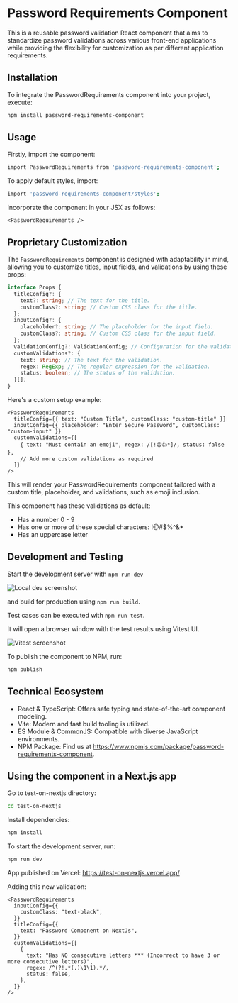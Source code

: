 # Password Requirements Component

This is a reusable password validation React component that aims to standardize password validations across various front-end applications while providing the flexibility for customization as per different application requirements.

## Installation

To integrate the PasswordRequirements component into your project, execute:

```bash
npm install password-requirements-component
```

## Usage

Firstly, import the component:

```bash
import PasswordRequirements from 'password-requirements-component';
```

To apply default styles, import:

```bash
import 'password-requirements-component/styles';
```

Incorporate the component in your JSX as follows:

```JSX
<PasswordRequirements />
```

## Proprietary Customization

The `PasswordRequirements` component is designed with adaptability in mind, allowing you to customize titles, input fields, and validations by using these props:

```typescript
interface Props {
  titleConfig?: {
    text?: string; // The text for the title.
    customClass?: string; // Custom CSS class for the title.
  };
  inputConfig?: {
    placeholder?: string; // The placeholder for the input field.
    customClass?: string; // Custom CSS class for the input field.
  };
  validationConfig?: ValidationConfig; // Configuration for the validation.
  customValidations?: {
    text: string; // The text for the validation.
    regex: RegExp; // The regular expression for the validation.
    status: boolean; // The status of the validation.
  }[];
}
```

Here's a custom setup example:

```JSX
<PasswordRequirements
  titleConfig={{ text: "Custom Title", customClass: "custom-title" }}
  inputConfig={{ placeholder: "Enter Secure Password", customClass: "custom-input" }}
  customValidations={[
    { text: "Must contain an emoji", regex: /[!😄👍*]/, status: false },
    // Add more custom validations as required
  ]}
/>
```

This will render your PasswordRequirements component tailored with a custom title, placeholder, and validations, such as emoji inclusion.

This component has these validations as default:

- Has a number 0 - 9
- Has one or more of these special characters: !@#$%^&\*
- Has an uppercase letter

## Development and Testing

Start the development server with `npm run dev`

![Local dev screenshot](https://d48uab9n35khj.cloudfront.net/password-requirements-component/dev.png)

and build for production using `npm run build`.

Test cases can be executed with `npm run test`.

It will open a browser window with the test results using Vitest UI.

![Vitest screenshot](https://d48uab9n35khj.cloudfront.net/password-requirements-component/test.png)

To publish the component to NPM, run:

```bash
npm publish
```

## Technical Ecosystem

- React & TypeScript: Offers safe typing and state-of-the-art component modeling.
- Vite: Modern and fast build tooling is utilized.
- ES Module & CommonJS: Compatible with diverse JavaScript environments.
- NPM Package: Find us at https://www.npmjs.com/package/password-requirements-component.

## Using the component in a Next.js app

Go to test-on-nextjs directory:

```bash
cd test-on-nextjs
```

Install dependencies:

```bash
npm install
```

To start the development server, run:

```bash
npm run dev
```

App published on Vercel: https://test-on-nextjs.vercel.app/

Adding this new validation:

```JSX
<PasswordRequirements
  inputConfig={{
    customClass: "text-black",
  }}
  titleConfig={{
    text: "Password Component on NextJs",
  }}
  customValidations={[
    {
      text: "Has NO consecutive letters *** (Incorrect to have 3 or more consecutive letters)",
      regex: /^(?!.*(.)\1\1).*/,
      status: false,
    },
  ]}
/>
```
